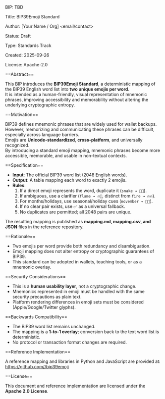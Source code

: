 BIP: TBD  

Title: BIP39Emoji Standard  

Author: [Your Name / Org] <email/contact>  

Status: Draft  

Type: Standards Track  

Created: 2025-09-26  

License: Apache-2.0  

==Abstract==

This BIP introduces the **BIP39Emoji Standard**, a deterministic mapping of the BIP39 English word list into **two unique emojis per word**.  
It is intended as a human-friendly, visual representation of mnemonic phrases, improving accessibility and memorability without altering the underlying cryptographic entropy.

==Motivation==

BIP39 defines mnemonic phrases that are widely used for wallet backups.  
However, memorizing and communicating these phrases can be difficult, especially across language barriers.  
Emojis are **Unicode-standardized**, **cross-platform**, and universally recognized.  
By introducing a standard emoji mapping, mnemonic phrases become more accessible, memorable, and usable in non-textual contexts.

==Specification==

- **Input**: The official BIP39 word list (2048 English words).  
- **Output**: A table mapping each word to exactly 2 emojis.  
- **Rules**:
  1. If a direct emoji represents the word, duplicate it (`snake → 🐍🐍`).  
  2. If ambiguous, use a clarifier (`flame → 🔥💨`, distinct from `fire → 🔥🔥`).  
  3. For months/holidays, use seasonal/holiday cues (`november → 🦃🍂`).  
  4. If no clear pair exists, use ✅ as a universal fallback.  
  5. No duplicates are permitted; all 2048 pairs are unique.  

The resulting mapping is published as **mapping.md, mapping.csv, and JSON** files in the reference repository.

==Rationale==

- Two emojis per word provide both redundancy and disambiguation.  
- Emoji mapping does not alter entropy or cryptographic guarantees of BIP39.  
- This standard can be adopted in wallets, teaching tools, or as a mnemonic overlay.  

==Security Considerations==

- This is a **human usability layer**, not a cryptographic change.  
- Mnemonics represented in emoji must be handled with the same security precautions as plain text.  
- Platform rendering differences in emoji sets must be considered (Apple/Google/Twitter glyphs).  

==Backwards Compatibility==

- The BIP39 word list remains unchanged.  
- The mapping is a **1-to-1 overlay**; conversion back to the text word list is deterministic.  
- No protocol or transaction format changes are required.  

==Reference Implementation==

A reference mapping and libraries in Python and JavaScript are provided at:  
[https://github.com/<your-org>/bip39emoji](https://github.com/<your-org>/bip39emoji)

==License==

This document and reference implementation are licensed under the **Apache 2.0 License**.
